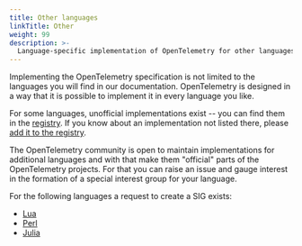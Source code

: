 ```yaml
---
title: Other languages
linkTitle: Other
weight: 99
description: >-
  Language-specific implementation of OpenTelemetry for other languages.
---
```


Implementing the OpenTelemetry specification is not limited to the languages you
will find in our documentation. OpenTelemetry is designed in a way that it is
possible to implement it in every language you like.

For some languages, unofficial implementations exist -- you can find them in the
[registry](/ecosystem/registry/). If you know about an implementation not listed there,
please [add it to the registry][].

The OpenTelemetry community is open to maintain implementations for additional
languages and with that make them "official" parts of the OpenTelemetry
projects. For that you can raise an issue and gauge interest in the formation of
a special interest group for your language.

For the following languages a request to create a SIG exists:

- [Lua](https://github.com/open-telemetry/community/issues/1276)
- [Perl](https://github.com/open-telemetry/community/issues/828)
- [Julia](https://github.com/open-telemetry/community/issues/898)

[add it to the registry]:
  https://github.com/open-telemetry/opentelemetry.io#adding-a-project-to-the-opentelemetry-registry
